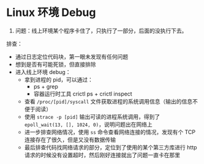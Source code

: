 # Linux 环境 Debug

1. 问题：线上环境某个程序卡住了，只执行了一部分，后面的没执行下去。

排查：
- 通过日志定位代码块，第一眼未发现有任何问题
- 想到是否有可能死锁，但直接排除
- 进入线上环境 debug：
    - 拿到进程的 pid，可以通过：
        - ps + grep
        - 容器运行时工具 crictl ps + crictl inspect
    - 查看 `/proc/[pid]/syscall` 文件获取进程的系统调用信息（输出的信息不便于阅读）
    - 使用 `strace -p [pid]` 输出可读的进程系统调用，得到了 `epoll_wait(13, [], 1024, 0)`，说明问题出在网络上
    - 进一步排查网络情况，使用 `ss` 命令查看网络连接的情况，发现有个 TCP 连接存在了很久，但是又没有数据传输
    - 最后排查代码找网络请求的部分，定位到了使用的某个第三方库进行 http 请求的时候没有设置超时，然后刚好连接就出了问题一直卡在那里

